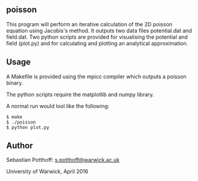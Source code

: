 ## poisson

This program will perform an iterative calculation of the 2D poisson equation using Jacobis's method. It outputs two data files potential.dat and field.dat.
Two python scripts are provided for visualising the potential and field (plot.py) and for calculating and plotting an analytical approximation.

Usage
------
A Makefile is provided using the mpicc compiler which outputs a poisson binary.

The python scripts require the matplotlib and numpy library.

A normal run would lool like the following:

    $ make
    $ ./poisson
    $ python plot.py

Author
------
Sebastian Potthoff: <s.potthoff@warwick.ac.uk>

University of Warwick, April 2016
